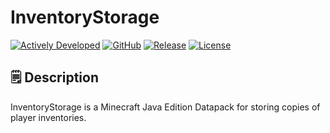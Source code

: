 # InventoryStorage
[![Actively Developed](https://img.shields.io/badge/status-actively_developed-brightgreen?style=for-the-badge)](https://github.com/fixyldev/fixyldev/blob/main/STATUS.md#actively-developed)
[![GitHub](https://img.shields.io/github/downloads/fixyldev/InventoryStorage/total?style=for-the-badge&logo=github&labelColor=gray&label)]()
[![Release](https://img.shields.io/github/v/release/fixyldev/InventoryStorage?style=for-the-badge)](https://github.com/fixyldev/InventoryStorage/releases)
[![License](https://img.shields.io/github/license/fixyldev/InventoryStorage?style=for-the-badge)](LICENSE)

## 🗒️ Description
InventoryStorage is a Minecraft Java Edition Datapack for storing copies of player inventories.

